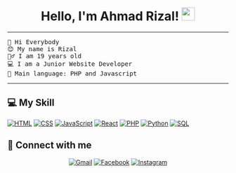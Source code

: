 <h1 align="center">
Hello, I'm Ahmad Rizal!
	<a href="https://github.com/rijaalll" target="_self">
		<img src="https://media.giphy.com/media/hvRJCLFzcasrR4ia7z/giphy.gif" width="30">
	</a>
</h1>

<hr>

<pre>
👋 Hi Everybody
😊 My name is Rizal
🙋‍♂️ I am 19 years old
💻 I am a Junior Website Developer
🌟 Main language: PHP and Javascript
</pre>
<hr>

## 💻 My Skill

<p>
    <a href="#"><img alt="HTML" src="https://img.shields.io/badge/HTML%20-%23E34F26.svg?logo=html5&logoColor=white"></a>
    <a href="#"><img alt="CSS" src="https://img.shields.io/badge/CSS%20-%231572B6.svg?logo=css3&logoColor=white"></a>
    <a href="#"><img alt="JavaScript" src="https://img.shields.io/badge/JavaScript%20-%23F7DF1E.svg?logo=javascript&logoColor=black"></a>
    <a href="#"><img alt="React" src="https://img.shields.io/badge/-ReactJs-61DAFB?logo=react&logoColor=black"></a>
    <a href="#"><img alt="PHP" src="https://img.shields.io/badge/PHP-%23777BB4.svg?logo=php&logoColor=white"></a>
    <a href="#"><img alt="Python" src="https://img.shields.io/badge/Python%20-%2314354C.svg?logo=python&logoColor=white"></a>
    <a href="#"><img alt="SQL" src="https://img.shields.io/badge/SQL%20-%23025E8C.svg?logo=amazon-dynamodb&logoColor=white"></a>
</p>

## 🤝 Connect with me

<p align="center">
	<a href="mailto:rizalajipermana@gmail.com"><img img src="https://img.shields.io/badge/gmail-%23EA4335.svg?style=plastic&logo=gmail&logoColor=white" alt="Gmail"/></a>
	<a href="https://www.facebook.com/profile.php?id=100021684815269" target="_blank" ><img src="https://img.shields.io/badge/facebook-%230A66C2.svg?style=plastic&logo=facebook&logoColor=white" alt="Facebook"/></a>
    <a href="https://www.instagram.com/ahmdrizaalll" target="_blank" ><img src="https://img.shields.io/badge/Instagram-%23E4405F.svg?style=plastic&logo=instagram&logoColor=white" alt="Instagram"/></a>
</p>
